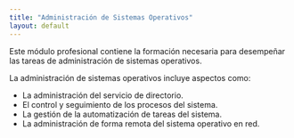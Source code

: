 ```yaml
---
title: "Administración de Sistemas Operativos"
layout: default
---
```


Este módulo profesional contiene la formación necesaria para desempeñar las tareas de administración de sistemas operativos.

La administración de sistemas operativos incluye aspectos como:

* La administración del servicio de directorio.
* El control y seguimiento de los procesos del sistema.
* La gestión de la automatización de tareas del sistema.
* La administración de forma remota del sistema operativo en red.
